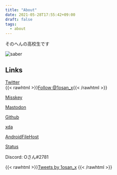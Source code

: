 ```yaml
---
title: "About"
date: 2021-05-28T17:55:42+09:00
draft: false
tags:
  - about
---
```


そのへんの高校生です

![saber](/img/saber.png)

## Links
[Twitter](https://twitter.com/1osan_x)  
{{< rawhtml >}}<a href="https://twitter.com/1osan_x?ref_src=twsrc%5Etfw" class="twitter-follow-button" data-show-count="false">Follow @1osan_x</a><script async src="https://platform.twitter.com/widgets.js" charset="utf-8"></script>{{< /rawhtml >}}

[Misskey](https://msk.minetaro12.com/@minetaro12)

[Mastodon](https://mstdn.jp/@minetaro12)

[Github](https://github.com/minetaro12)

[xda](https://forum.xda-developers.com/m/minetaro12.11216215/)

[AndroidFileHost](https://androidfilehost.com/?w=profile&uid=17248734326145681057)

[Status](http://status.minetaro12.com/)

Discord: Oさん#2781

{{< rawhtml >}}<a class="twitter-timeline" data-height="600" href="https://twitter.com/1osan_x?ref_src=twsrc%5Etfw">Tweets by 1osan_x</a> <script async src="https://platform.twitter.com/widgets.js" charset="utf-8"></script>{{< /rawhtml >}}
